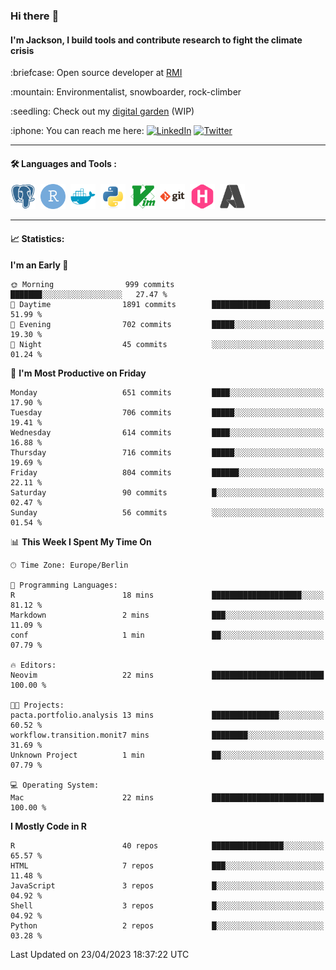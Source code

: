 ### Hi there :wave:
#### I'm Jackson, I build tools and contribute research to fight the climate crisis
<p> :briefcase: Open source developer at <a href="https://rmi.org/" alt="RMI">RMI</a></p>
<p> :mountain: Environmentalist, snowboarder, rock-climber</p>
<p> :seedling: Check out my <a href="https://jdhoffa.github.io/" alt="digital garden">digital garden</a> (WIP) </p>

<p>
:iphone: You can reach me here:
<a href="https://www.linkedin.com/in/jackson-hoffart/"><img src="https://img.shields.io/badge/LinkedIn-0A66C2?logo=linkedin&logoColor=fff&style=flat-square" alt="LinkedIn"/></a>
<a href="https://twitter.com/jdhoffart"><img src="https://img.shields.io/badge/Twitter-1D9BF0?logo=twitter&logoColor=fff&style=flat-square" alt="Twitter"/></a>
</p>

---

#### :hammer_and_wrench: Languages and Tools :
<div>
 <a href="https://www.postgresql.org/"><img src="https://github.com/devicons/devicon/blob/master/icons/postgresql/postgresql-plain.svg" title="postgresql" **alt="postgresql" width="40" height="40"/></a>&nbsp;
 <a href="https://posit.co/downloads/"><img src="https://github.com/devicons/devicon/blob/master/icons/rstudio/rstudio-plain.svg" title="rstudio" **alt="RStudio" width="40" height="40"/></a>&nbsp;
 <a href="https://www.docker.com/"><img src="https://github.com/devicons/devicon/blob/master/icons/docker/docker-plain.svg" title="docker" **alt="docker" width="40" height="40"/></a>&nbsp;
 <a href="https://www.python.org/"><img src="https://github.com/devicons/devicon/blob/master/icons/python/python-original.svg" title="python" **alt="python" width="40" height="40"/></a>&nbsp; 
 <a href="https://www.vim.org/"><img src="https://github.com/devicons/devicon/blob/master/icons/vim/vim-plain.svg" title="vim" **alt="vim" width="40" height="40"/></a>&nbsp;
 <a href="https://git-scm.com/"><img src="https://github.com/devicons/devicon/blob/master/icons/git/git-original-wordmark.svg" title="git" **alt="git" width="40" height="40"/></a>&nbsp;
 <a href="https://gohugo.io/"><img src="https://github.com/devicons/devicon/blob/master/icons/hugo/hugo-plain.svg" title="hugo" **alt="hugo" width="40" height="40"/></a>&nbsp;
 <a href="https://azure.microsoft.com/"><img src="https://github.com/devicons/devicon/blob/master/icons/azure/azure-plain.svg" title="azure" **alt="azure" width="40" height="40"/></a>
</div>

---
  
  

#### :chart_with_upwards_trend: Statistics:

 
<!--START_SECTION:waka-->
**I'm an Early 🐤** 

```text
🌞 Morning                999 commits         ███████░░░░░░░░░░░░░░░░░░   27.47 % 
🌆 Daytime                1891 commits        █████████████░░░░░░░░░░░░   51.99 % 
🌃 Evening                702 commits         █████░░░░░░░░░░░░░░░░░░░░   19.30 % 
🌙 Night                  45 commits          ░░░░░░░░░░░░░░░░░░░░░░░░░   01.24 % 
```
📅 **I'm Most Productive on Friday** 

```text
Monday                   651 commits         ████░░░░░░░░░░░░░░░░░░░░░   17.90 % 
Tuesday                  706 commits         █████░░░░░░░░░░░░░░░░░░░░   19.41 % 
Wednesday                614 commits         ████░░░░░░░░░░░░░░░░░░░░░   16.88 % 
Thursday                 716 commits         █████░░░░░░░░░░░░░░░░░░░░   19.69 % 
Friday                   804 commits         ██████░░░░░░░░░░░░░░░░░░░   22.11 % 
Saturday                 90 commits          █░░░░░░░░░░░░░░░░░░░░░░░░   02.47 % 
Sunday                   56 commits          ░░░░░░░░░░░░░░░░░░░░░░░░░   01.54 % 
```


📊 **This Week I Spent My Time On** 

```text
🕑︎ Time Zone: Europe/Berlin

💬 Programming Languages: 
R                        18 mins             ████████████████████░░░░░   81.12 % 
Markdown                 2 mins              ███░░░░░░░░░░░░░░░░░░░░░░   11.09 % 
conf                     1 min               ██░░░░░░░░░░░░░░░░░░░░░░░   07.79 % 

🔥 Editors: 
Neovim                   22 mins             █████████████████████████   100.00 % 

🐱‍💻 Projects: 
pacta.portfolio.analysis 13 mins             ███████████████░░░░░░░░░░   60.52 % 
workflow.transition.monit7 mins              ████████░░░░░░░░░░░░░░░░░   31.69 % 
Unknown Project          1 min               ██░░░░░░░░░░░░░░░░░░░░░░░   07.79 % 

💻 Operating System: 
Mac                      22 mins             █████████████████████████   100.00 % 
```

**I Mostly Code in R** 

```text
R                        40 repos            ████████████████░░░░░░░░░   65.57 % 
HTML                     7 repos             ███░░░░░░░░░░░░░░░░░░░░░░   11.48 % 
JavaScript               3 repos             █░░░░░░░░░░░░░░░░░░░░░░░░   04.92 % 
Shell                    3 repos             █░░░░░░░░░░░░░░░░░░░░░░░░   04.92 % 
Python                   2 repos             █░░░░░░░░░░░░░░░░░░░░░░░░   03.28 % 
```




 Last Updated on 23/04/2023 18:37:22 UTC
<!--END_SECTION:waka-->
